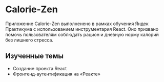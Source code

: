 # Calorie-Zen

Приложение Calorie-Zen выполненено в рамках обучения Яндек Практикума с использованием инструментария React. Оно призвано помочь пользователям соблюдать рацион и дневную норму калорий без лишнего стресса. 

## Изученные темы
* Создание проекта React
* Фронтенд-аутентификация на «Реакте»

